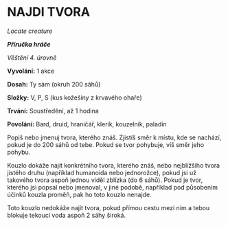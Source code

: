 # NAJDI TVORA

*Locate creature*

***Příručka hráče***

*Věštění 4. úrovně*

**Vyvolání:** 1 akce

**Dosah:** Ty sám (okruh 200 sáhů)

**Složky:** V, P, S (kus kožešiny z krvavého ohaře)

**Trvání:** Soustředění, až 1 hodina

**Povolání:** Bard, druid, hraničář, klerik, kouzelník, paladin

Popiš nebo jmenuj tvora, kterého znáš. Zjistíš směr k místu, kde se nachází, pokud je do 200 sáhů od tebe. Pokud se tvor pohybuje, víš směr jeho pohybu. 

Kouzlo dokáže najít konkrétního tvora, kterého znáš, nebo nejbližšího tvora jistého druhu (například humanoida nebo jednorožce), pokud jsi už takového tvora aspoň jednou viděl zblízka (do 6 sáhů). Pokud je tvor, kterého jsi popsal nebo jmenoval, v jiné podobě, například pod působením účinků kouzla proměň, pak ho toto kouzlo nenajde. 

Toto kouzlo nedokáže najít tvora, pokud přímou cestu mezi ním a tebou blokuje tekoucí voda aspoň 2 sáhy široká.
<!--stackedit_data:
eyJoaXN0b3J5IjpbNjUzMjMxNzE2XX0=
-->